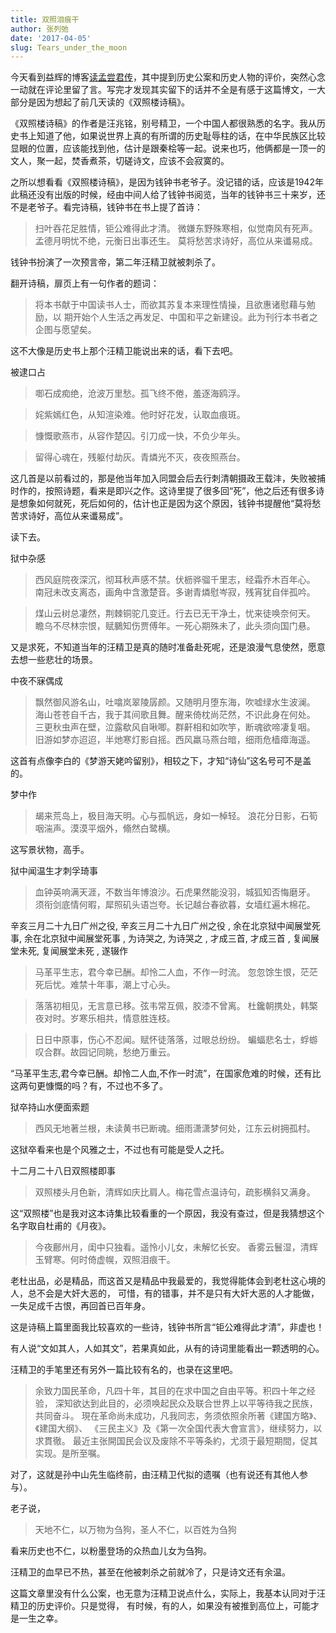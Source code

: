 ```yaml
---
title: 双照泪痕干
author: 张列弛
date: '2017-04-05'
slug: Tears_under_the_moon
---
```


今天看到益辉的博客[读孟尝君传](https://yihui.name/cn/2017/04/meng-chang-jun/)，其中提到历史公案和历史人物的评价，突然心念一动就在评论里留了言。写完才发现其实留下的话并不全是有感于这篇博文，一大部分是因为想起了前几天读的《双照楼诗稿》。

《双照楼诗稿》的作者是汪兆铭，别号精卫，一个中国人都很熟悉的名字。我从历史书上知道了他，如果说世界上真的有所谓的历史耻辱柱的话，在中华民族区比较显眼的位置，应该能找到他，估计是跟秦桧等一起。说来也巧，他俩都是一顶一的文人，聚一起，焚香煮茶，切磋诗文，应该不会寂寞的。

之所以想看看《双照楼诗稿》，是因为钱钟书老爷子。没记错的话，应该是1942年此稿还没有出版的时候，经由中间人给了钱钟书阅览，当年的钱钟书三十来岁，还不是老爷子。看完诗稿，钱钟书在书上提了首诗：

> 扫叶吞花足胜情，钜公难得此才清。
微嫌东野殊寒相，似觉南风有死声。
孟德月明忧不绝，元衡日出事还生。
莫将愁苦求诗好，高位从来谶易成。

钱钟书扮演了一次预言帝，第二年汪精卫就被刺杀了。

翻开诗稿，扉页上有一句作者的题词：

> 将本书献于中国读书人士，而欲其苏复本来理性情操，且欲惠诸慰藉与勉励，以
期开始个人生活之再发足、中国和平之新建设。此为刊行本书者之企图与愿望矣。

这不大像是历史书上那个汪精卫能说出来的话，看下去吧。

被逮口占

> 啣石成痴绝，沧波万里愁。孤飞终不倦，羞逐海鸥浮。

> 姹紫嫣红色，从知渲染难。他时好花发，认取血痕斑。

> 慷慨歌燕市，从容作楚囚。引刀成一快，不负少年头。

> 留得心魂在，残躯付劫灰。青燐光不灭，夜夜照燕台。

这几首是以前看过的，那是他当年加入同盟会后去行刺清朝摄政王载沣，失败被捕时作的，按照诗题，看来是即兴之作。这诗里提了很多回“死”，他之后还有很多诗是想象如何就死，死后如何的，估计也正是因为这个原因，钱钟书提醒他“莫将愁苦求诗好，高位从来谶易成”。

读下去。

狱中杂感

> 西风庭院夜深沉，彻耳秋声感不禁。伏枥骅骝千里志，经霜乔木百年心。
南冠未改支离态，画角中含激楚音。多谢青燐慰岑寂，残宵犹自伴孤吟。

> 煤山云树总凄然，荆棘铜驼几变迁。行去已无干净土，忧来徒唤奈何天。
瞻乌不尽林宗恨，赋鵩知伤贾傅年。一死心期殊未了，此头须向国门悬。

又是求死，不知道当年的汪精卫是真的随时准备赴死呢，还是浪漫气息使然，愿意去想一些悲壮的场景。

中夜不寐偶成

> 飘然御风游名山，吐噏岚翠陵孱颜。又随明月堕东海，吹嘘绿水生波澜。
海山苍苍自千古，我于其间歌且舞。醒来倚枕尚茫然，不识此身在何处。
三更秋虫声在壁，泣露欷风自啾唧。群鼾相和如吹竽，断魂欲啼凄复咽。
旧游如梦亦迢迢，半灺寒灯影自摇。西风羸马燕台暗，细雨危樯瘴海遥。

这首有点像李白的《梦游天姥吟留别》，相较之下，才知“诗仙”这名号可不是盖的。

梦中作

> 朅来荒岛上，极目海天明。心与孤帆远，身如一棹轻。
浪花分日影，石筍咽湍声。漠漠平烟外，翛然白鹭横。

这写景状物，高手。

狱中闻温生才刺孚琦事

> 血钟英响满天涯，不数当年博浪沙。石虎果然能没羽，城狐知否悔磨牙。
须衔剑底情何暇，犀照矶头语岂夸。长记越台春欲暮，女墙红遍木棉花。

辛亥三月二十九日广州之役,
辛亥三月二十九日广州之役 , 余在北京狱中闻展堂死事,
余在北京狱中闻展堂死事 , 为诗哭之,
为诗哭之 , 才成三首,
才成三首 ,
复闻展堂未死,
复闻展堂未死 , 遂辍作

> 马革平生志，君今幸已酬。却怜二人血，不作一时流。
忽忽馀生恨，茫茫死后忧。难禁十年事，潮上寸心头。

> 落落初相见，无言意已移。弦韦常互佩，胶漆不曾离。
杜鑱朝携处，韩檠夜对时。岁寒乐相共，情意胜连枝。

> 日日中原事，伤心不忍闻。赋怀徒落落，过眼总纷纷。
蝙蝠悲名士，蜉蝣叹合群。故园记同眺，愁绝万重云。

“马革平生志,君今幸已酬。却怜二人血,不作一时流”，在国家危难的时候，还有比这两句更慷慨的吗？有，不过也不多了。


狱卒持山水便面索题

> 西风无地著兰根，未读黄书已断魂。细雨潇潇梦何处，江东云树拥孤村。

这狱卒看来也是个风雅之士，不过也有可能是受人之托。

十二月二十八日双照楼即事

> 双照楼头月色新，清辉如庆比肩人。梅花雪点温诗句，疏影横斜又满身。

这“双照楼”也是我对这本诗集比较看重的一个原因，我没有查过，但是我猜想这个名字取自杜甫的《月夜》。

> 今夜鄜州月，闺中只独看。遥怜小儿女，未解忆长安。
香雾云鬟湿，清辉玉臂寒。何时倚虚幌，双照泪痕干。

老杜出品，必是精品，而这首又是精品中我最爱的，我觉得能体会到老杜这心境的人，总不会是大奸大恶的，
可惜，有的错事，并不是只有大奸大恶的人才能做，一失足成千古恨，再回首已百年身。

这是诗稿上篇里面我比较喜欢的一些诗，钱钟书所言“钜公难得此才清”，非虚也！

有人说“文如其人，人如其文”，若果真如此，从有的诗词里能看出一颗透明的心。

汪精卫的手笔里还有另外一篇比较有名的，也录在这里吧。

> 余致力国民革命，凡四十年，其目的在求中国之自由平等。积四十年之经验，
深知欲达到此目的，必须唤起民众及联合世界上以平等待我之民族，共同奋斗。
現在革命尚未成功，凡我同志，务须依照余所著《建国方略》、《建国大纲》、
《三民主义》及《第一次全国代表大會宣言》，继续努力，以求貫徹。
最近主张開国民会议及废除不平等条約，尤须于最短期間，促其实现。是所至嘱。

对了，这就是孙中山先生临终前，由汪精卫代拟的遗嘱（也有说还有其他人参与）。

老子说，

> 天地不仁，以万物为刍狗，圣人不仁，以百姓为刍狗

看来历史也不仁，以粉墨登场的众热血儿女为刍狗。

汪精卫的血早已不热，甚至在他被刺杀之前就冷了，只是诗文还有余温。

这篇文章里没有什么公案，也无意为汪精卫说点什么，实际上，我基本认同对于汪精卫的历史评价。只是觉得，
有时候，有的人，如果没有被推到高位上，可能才是一生之幸。










